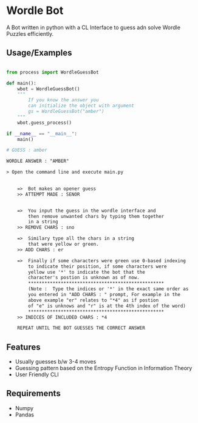 
# Wordle Bot

A Bot written in python with a CL 
Interface to guess adn solve Wordle Puzzles
efficiently. 




## Usage/Examples

```python

from process import WordleGuessBot

def main():
    wbot = WordleGuessBot()
    """
        If you know the answer you 
        can initialize the object with argument
        gs = WordleGuessBot("amber")
    """
    wbot.guess_process()

if __name__ == "__main__":
    main()

# GUESS : amber

```


```txt
WORDLE ANSWER : "AMBER"

> Open the command line and execute main.py
    

    =>  Bot makes an opener guess 
    >> ATTEMPT MADE : SENOR


    =>  You input the guess in the wordle interface and 
        then remove unwanted chars by typing them together 
        in a string 
    >> REMOVE CHARS : sno

    =>  Similary type all the chars in a string 
        that were yellow or green. 
    >> ADD CHARS : er

    =>  Finally if some characters were green use 0-based indexing
        to indicate their position, if some characters were 
        yellow use '*' to indicate the bot that the 
        character's postion is unknown as of now.
        **************************************************
        (Note :  Type the indices or '*' in the exact same order as
        you entered in "ADD CHARS : " prompt, For example in the
        above example "er" relates to "*4" as if postion
        of "e" is unknows and "r" is at the 4th index of the word)
        **************************************************
    >> INDICES OF INCLUDED CHARS : *4

    REPEAT UNTIL THE BOT GUESSES THE CORRECT ANSWER

```


## Features

- Usually guesses b/w 3-4 moves
- Guessing pattern based on the Entropy Function in Information Theory
- User Friendly CLI

## Requirements

- Numpy
- Pandas